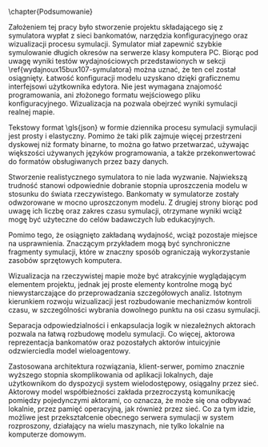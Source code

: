 \chapter{Podsumowanie}

Założeniem tej pracy było stworzenie projektu składającego się z symulatora wypłat z sieci bankomatów, narzędzia konfiguracyjnego oraz wizualizacji procesu symulacji.
Symulator miał zapewnić szybkie symulowanie długich okresów na serwerze klasy komputera PC. Biorąc pod uwagę wyniki testów wydajnościowych przedstawionych w sekcji \ref{wydajnoux15bux107-symulatora} można uznać, że ten cel został osiągnięty. Łatwość konfiguracji modelu uzyskano dzięki graficznemu interfejsowi użytkownika edytora. Nie jest wymagana znajomość programowania, ani złożonego formatu wejściowego pliku konfiguracyjnego. Wizualizacja na pozwala obejrzeć wyniki symulacji realnej mapie.

Tekstowy format \gls{json} w formie dziennika procesu symulacji symulacji jest prosty i elastyczny. Pomimo że taki plik zajmuje więcej przestrzeni dyskowej niż formaty binarne, to można go łatwo przetwarzać, używając większości używanych języków programowania, a także przekonwertować do formatów obsługiwanych przez bazy danych.

Stworzenie realistycznego symulatora to nie lada wyzwanie. Najwiekszą trudność stanowi odpowiednie dobranie stopnia uproszczenia modelu w stosunku do świata rzeczywistego.
Bankomaty w symulatorze zostały odwzorowane w mocno uproszczonym modelu. Z drugiej strony biorąc pod uwagę ich liczbę oraz zakres czasu symulacji, otrzymane wyniki wciąż mogę być użyteczne do celów badawczych lub edukacyjnych.

Pomimo tego, że osiągnięto zakładaną wydajność, wciąż pozostaje miejsce na usprawnienia. Znaczącym przykładem mogą być synchroniczne fragmenty symulacji, które w znaczny sposób ograniczają wykorzystanie zasobów sprzętowych komputera.

Wizualizacja na rzeczywistej mapie może być atrakcyjnie wyglądającym elementem projektu, jednak jej proste elementy kontrolne mogą być niewystarczające do przeprowadzania szczegółowych analiz. Istotnym kierunkiem rozwoju wizualizacji jest rozbudowanie mechanizmów kontroli czasu, w szczególności wybrania dowolnego punktu na osi czasu symulacji.

Separacja odpowiedzialności i enkapsulacja logik w niezależnych aktorach pozwala na łatwą rozbudowę modelu symulacji. Co więcej, aktorowa reprezentacja bankomatów oraz pozostałych aktorów intuicyjnie odzwierciedla model wieloagentowy.

Zastosowana architektura rozwiązania, klient-serwer, pomimo znacznie wyższego stopnia skomplikowania od aplikacji lokalnych, daje użytkownikom do dyspozycji system wielodostępowy, osiągalny przez sieć. Aktorowy model współbieżności zakłada przezroczystą komunikację pomiędzy pojedynczymi aktorami, co oznacza, że może się ona odbywać lokalnie, przez pamięć operacyjną, jak również przez sieć. Co za tym idzie, możliwe jest przekształcenie obecnego serwera symulacji w system rozproszony, działający na wielu maszynach, nie tylko lokalnie na komputerze domowym.
